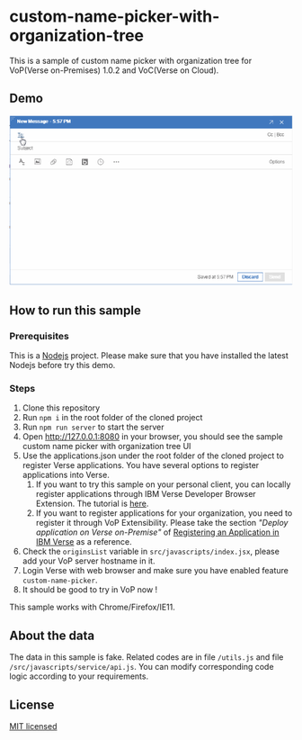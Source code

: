# custom-name-picker-with-organization-tree

This is a sample of custom name picker with organization tree for VoP(Verse on-Premises) 1.0.2 and VoC(Verse on Cloud).

## Demo
![Demo](./demo.gif)

## How to run this sample

### Prerequisites

This is a [Nodejs](https://nodejs.org/en/) project. Please make sure that you have installed the latest Nodejs before try this demo.

### Steps

1. Clone this repository
1. Run `npm i` in the root folder of the cloned project
1. Run `npm run server` to start the server
1. Open http://127.0.0.1:8080 in your browser, you should see the sample custom name picker with organization tree UI
1. Use the applications.json under the root folder of the cloned project to register Verse applications. You have several options to register applications into Verse.
    1. If you want to try this sample on your personal client, you can locally register applications through IBM Verse Developer Browser Extension. The tutorial is [here](https://ibmverse.github.io/verse-developer/developers/#get-started).
    1. If you want to register applications for your organization, you need to register it through VoP Extensibility. Please take the section *"Deploy application on Verse on-Premise"* of [Registering an Application in IBM Verse](https://ibmverse.github.io/verse-developer/developers/#registering-an-application-in-ibm-verse) as a reference.
1. Check the `originsList` variable in `src/javascripts/index.jsx`, please add your VoP server hostname in it.
1. Login Verse with web browser and make sure you have enabled feature `custom-name-picker`.
1. It should be good to try in VoP now !

This sample works with Chrome/Firefox/IE11.

## About the data

The data in this sample is fake. Related codes are in file `/utils.js` and file `/src/javascripts/service/api.js`. You can modify corresponding code logic according to your requirements.

## License

[MIT licensed](./LICENSE)
